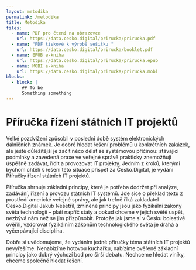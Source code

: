 ```yaml
---
layout: metodika
permalink: /metodika
title: Metodika
files:
  - name: PDF pro čtení na obrazovce
    url: https://data.cesko.digital/prirucka/prirucka.pdf
  - name: "PDF tiskové k výrobě sešitku "
    url: https://data.cesko.digital/prirucka/booklet.pdf
  - name: EPUB e-kniha
    url: https://data.cesko.digital/prirucka/prirucka.epub
  - name: MOBI e-kniha
    url: https://data.cesko.digital/prirucka/prirucka.mobi
blocks:
  - block: |
      ## To be
      Something something
---
```

# Příručka řízení státních IT projektů

Velké pozdvižení způsobil v poslední době systém elektronických dálničních známek. Je dobré hledat řešení problémů u konkrétních zakázek, ale ještě důležitější je začít něco dělat se systémovou příčinou: stávající podmínky a zavedená praxe ve veřejné správě prakticky znemožňují úspěšně zadávat, řídit a provozovat IT projekty. Jedním z kroků, kterými bychom chtěli k řešení této situace přispět za Česko.Digital, je vydání Příručky řízení státních IT projektů.

Příručka shrnuje základní principy, které je potřeba dodržet při analýze, zadávání, řízení a provozu státních IT systémů. Jde sice o překlad textu z prostředí americké veřejné správy, ale jak trefně říká zakladatel Česko.Digital Jakub Nešetřil, zmíněné principy jsou jako fyzikální zákony světa technologií – platí napříč státy a pokud chceme v jejich světě uspět, nezbývá nám než se jim přizpůsobit. Protože jak jsme si v Česku bolestivě ověřili, vzdorovat fyzikálním zákonům technologického světa je drahá a vyčerpávající disciplína.

Dobře si uvědomujeme, že vydáním jedné příručky téma státních IT projektů nevyřešíme. Nenabízíme hotovou kuchařku, nabízíme ověřené základní principy jako dobrý výchozí bod pro širší debatu. Nechceme hledat viníky, chceme společně hledat řešení.